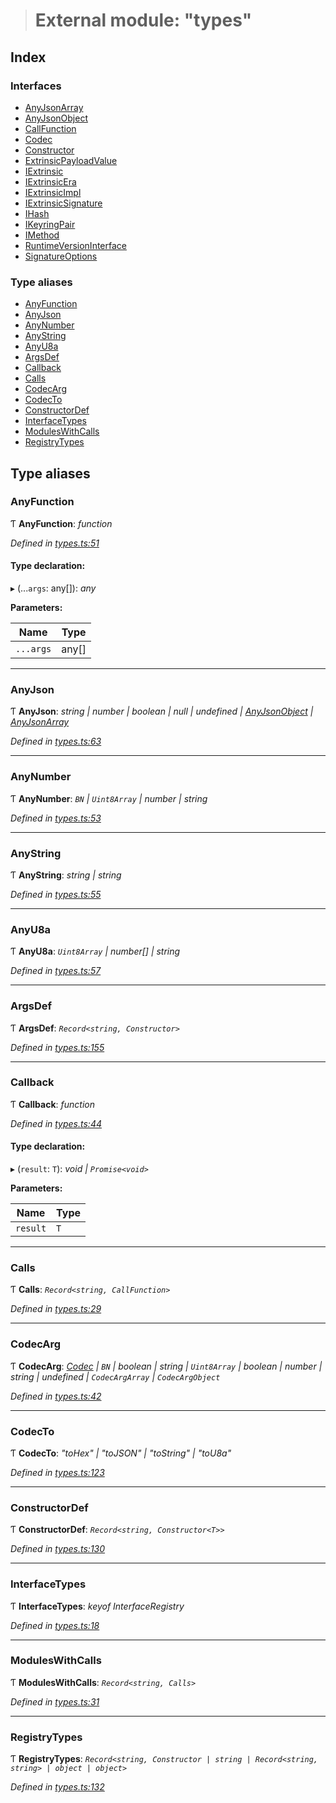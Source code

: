 > # External module: "types"

## Index

### Interfaces

* [AnyJsonArray](../interfaces/_types_.anyjsonarray.md)
* [AnyJsonObject](../interfaces/_types_.anyjsonobject.md)
* [CallFunction](../interfaces/_types_.callfunction.md)
* [Codec](../interfaces/_types_.codec.md)
* [Constructor](../interfaces/_types_.constructor.md)
* [ExtrinsicPayloadValue](../interfaces/_types_.extrinsicpayloadvalue.md)
* [IExtrinsic](../interfaces/_types_.iextrinsic.md)
* [IExtrinsicEra](../interfaces/_types_.iextrinsicera.md)
* [IExtrinsicImpl](../interfaces/_types_.iextrinsicimpl.md)
* [IExtrinsicSignature](../interfaces/_types_.iextrinsicsignature.md)
* [IHash](../interfaces/_types_.ihash.md)
* [IKeyringPair](../interfaces/_types_.ikeyringpair.md)
* [IMethod](../interfaces/_types_.imethod.md)
* [RuntimeVersionInterface](../interfaces/_types_.runtimeversioninterface.md)
* [SignatureOptions](../interfaces/_types_.signatureoptions.md)

### Type aliases

* [AnyFunction](_types_.md#anyfunction)
* [AnyJson](_types_.md#anyjson)
* [AnyNumber](_types_.md#anynumber)
* [AnyString](_types_.md#anystring)
* [AnyU8a](_types_.md#anyu8a)
* [ArgsDef](_types_.md#argsdef)
* [Callback](_types_.md#callback)
* [Calls](_types_.md#calls)
* [CodecArg](_types_.md#codecarg)
* [CodecTo](_types_.md#codecto)
* [ConstructorDef](_types_.md#constructordef)
* [InterfaceTypes](_types_.md#interfacetypes)
* [ModulesWithCalls](_types_.md#moduleswithcalls)
* [RegistryTypes](_types_.md#registrytypes)

## Type aliases

###  AnyFunction

Ƭ **AnyFunction**: *function*

*Defined in [types.ts:51](https://github.com/polkadot-js/api/blob/960d399/packages/types/src/types.ts#L51)*

#### Type declaration:

▸ (...`args`: any[]): *any*

**Parameters:**

Name | Type |
------ | ------ |
`...args` | any[] |

___

###  AnyJson

Ƭ **AnyJson**: *string | number | boolean | null | undefined | [AnyJsonObject](../interfaces/_types_.anyjsonobject.md) | [AnyJsonArray](../interfaces/_types_.anyjsonarray.md)*

*Defined in [types.ts:63](https://github.com/polkadot-js/api/blob/960d399/packages/types/src/types.ts#L63)*

___

###  AnyNumber

Ƭ **AnyNumber**: *`BN` | `Uint8Array` | number | string*

*Defined in [types.ts:53](https://github.com/polkadot-js/api/blob/960d399/packages/types/src/types.ts#L53)*

___

###  AnyString

Ƭ **AnyString**: *string | string*

*Defined in [types.ts:55](https://github.com/polkadot-js/api/blob/960d399/packages/types/src/types.ts#L55)*

___

###  AnyU8a

Ƭ **AnyU8a**: *`Uint8Array` | number[] | string*

*Defined in [types.ts:57](https://github.com/polkadot-js/api/blob/960d399/packages/types/src/types.ts#L57)*

___

###  ArgsDef

Ƭ **ArgsDef**: *`Record<string, Constructor>`*

*Defined in [types.ts:155](https://github.com/polkadot-js/api/blob/960d399/packages/types/src/types.ts#L155)*

___

###  Callback

Ƭ **Callback**: *function*

*Defined in [types.ts:44](https://github.com/polkadot-js/api/blob/960d399/packages/types/src/types.ts#L44)*

#### Type declaration:

▸ (`result`: `T`): *void | `Promise<void>`*

**Parameters:**

Name | Type |
------ | ------ |
`result` | `T` |

___

###  Calls

Ƭ **Calls**: *`Record<string, CallFunction>`*

*Defined in [types.ts:29](https://github.com/polkadot-js/api/blob/960d399/packages/types/src/types.ts#L29)*

___

###  CodecArg

Ƭ **CodecArg**: *[Codec](../interfaces/_types_.codec.md) | `BN` | boolean | string | `Uint8Array` | boolean | number | string | undefined | `CodecArgArray` | `CodecArgObject`*

*Defined in [types.ts:42](https://github.com/polkadot-js/api/blob/960d399/packages/types/src/types.ts#L42)*

___

###  CodecTo

Ƭ **CodecTo**: *"toHex" | "toJSON" | "toString" | "toU8a"*

*Defined in [types.ts:123](https://github.com/polkadot-js/api/blob/960d399/packages/types/src/types.ts#L123)*

___

###  ConstructorDef

Ƭ **ConstructorDef**: *`Record<string, Constructor<T>>`*

*Defined in [types.ts:130](https://github.com/polkadot-js/api/blob/960d399/packages/types/src/types.ts#L130)*

___

###  InterfaceTypes

Ƭ **InterfaceTypes**: *keyof InterfaceRegistry*

*Defined in [types.ts:18](https://github.com/polkadot-js/api/blob/960d399/packages/types/src/types.ts#L18)*

___

###  ModulesWithCalls

Ƭ **ModulesWithCalls**: *`Record<string, Calls>`*

*Defined in [types.ts:31](https://github.com/polkadot-js/api/blob/960d399/packages/types/src/types.ts#L31)*

___

###  RegistryTypes

Ƭ **RegistryTypes**: *`Record<string, Constructor | string | Record<string, string> | object | object>`*

*Defined in [types.ts:132](https://github.com/polkadot-js/api/blob/960d399/packages/types/src/types.ts#L132)*